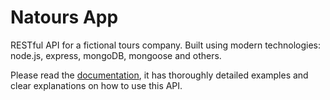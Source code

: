 # Natours App

RESTful API for a fictional tours company.
Built using modern technologies: node.js, express, mongoDB, mongoose and others.

Please read the [documentation](https://documenter.getpostman.com/view/7311265/SWTBeJ7F?version=latest), it has thoroughly detailed examples and clear explanations on how to use this API.
